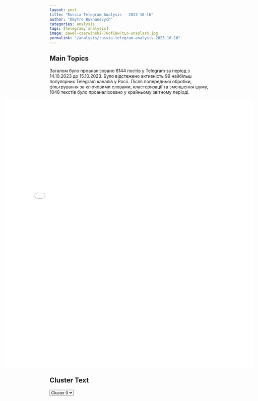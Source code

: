 ```yaml
---
layout: post
title: "Russia Telegram Analysis - 2023-10-16"
author: "Dmytro Bukhanevych"
categories: analysis
tags: [telegram, analysis]
image: pawel-czerwinski-76ofI8wFtLo-unsplash.jpg
permalink: "/analysis/russia-telegram-analysis-2023-10-16"
---
```

<style>
    /* Adjusting iframe-container styles */
    .wide-iframe-container {
        width: calc(100% + 30vw);  /* Extending the width */
        margin-left: -15vw;       /* Negative margin to push to the left */
        overflow: hidden;         /* In case the iframe content spills over */
    }
    .wide-iframe-container iframe {
        width: 100%;  /* Making the iframe take the full width of its container */
        border: none; /* Removing any borders from the iframe */
    }
    /* Toggle mechanism */
    .hidden {
        display: none;
    }
    .show-content-target:checked + .show-content {
        display: block;
    }
</style>
<h2>Main Topics</h2>
<p>Загалом було проаналізовано 6144 постів у Telegram за період з 14.10.2023 до 15.10.2023. Було відстежено активність 99 найбільш популярних Telegram каналів у Росії. Після попередньої обробки, фільтрування за ключовими словами, кластеризації та зменшення шуму, 1048 текстів було проаналізовано у крайньому звітному періоді.</p>
<!-- Embedding Main Plotly Visualization -->
<div class="wide-iframe-container">
    <iframe src="{{site.baseurl}}/visualizations/2023-10-16/fig_topics_time.html" height="850"></iframe>
</div>
<h2>Cluster Text</h2>
<!-- Dropdown to select a cluster -->
<select id="clusterSelector" onchange="displayClusterText()">
<option value="0">Cluster 0</option><option value="1">Cluster 1</option><option value="2">Cluster 2</option><option value="3">Cluster 3</option><option value="4">Cluster 4</option><option value="5">Cluster 5</option><option value="6">Cluster 6</option><option value="7">Cluster 7</option><option value="8">Cluster 8</option><option value="9">Cluster 9</option>
</select>
<!-- Display area for the selected cluster's text -->
<div id="clusterTextDisplay" class="hidden"></div>
<script type="text/javascript">
    var clusterDetails = {"0": "<b>Total Posts:</b> 435<br><b>Date:</b> 2023-10-15 11:45:01+03:00<br><b>Author:</b> bloknot_rossiya<br><b>Link:</b> https://t.me/s/bloknot_rossiya/46225<br><b>Subscribers:</b> 203000<br><b>Text:</b> \u0422\u0435\u043a\u0441\u0442: \u0420\u0430\u0437\u0433\u0440\u043e\u043c \u0412\u0421\u0423 \u0440\u043e\u0441\u0441\u0438\u0439\u0441\u043a\u043e\u0439 \u0430\u0440\u0442\u0438\u043b\u043b\u0435\u0440\u0438\u0435\u0439: \u0437\u043d\u0430\u043d\u0438\u0435 \u0432\u0440\u0430\u0436\u0435\u0441\u043a\u043e\u0439 \u0442\u0430\u043a\u0442\u0438\u043a\u0438 \u0438 \u0443\u043c\u0435\u043b\u043e\u0435 \u0432\u0435\u0434\u0435\u043d\u0438\u0435 \u0431\u043e\u044f \u043f\u043e\u0437\u0432\u043e\u043b\u044f\u0435\u0442 \u0432\u043e\u0435\u043d\u043d\u044b\u043c \u0412\u0421 \u0420\u0424 \u043e\u0434\u0435\u0440\u0436\u0438\u0432\u0430\u0442\u044c \u043f\u043e\u0431\u0435\u0434\u0443 \u043d\u0430 \u0444\u0440\u043e\u043d\u0442\u0435.\u041e\u0431 \u044d\u0442\u043e\u043c \u0440\u0430\u0441\u0441\u043a\u0430\u0437\u0430\u043b \u0441\u0435\u043d\u0430\u0442\u043e\u0440 \u043e\u0442 \u0417\u0430\u043f\u043e\u0440\u043e\u0436\u044c\u044f, \u0433\u043b\u0430\u0432\u0430 \u00ab\u0426\u0430\u0440\u0441\u043a\u0438\u0445 \u0412\u043e\u043b\u043a\u043e\u0432\u00bb \u0414\u043c\u0438\u0442\u0440\u0438\u0439 \u0420\u043e\u0433\u043e\u0437\u0438\u043d. \u041a\u0430\u043a \u043f\u043e\u044f\u0441\u043d\u0438\u043b \u0420\u043e\u0433\u043e\u0437\u0438\u043d, \u0441\u0430\u043c\u043e\u0435 \u0433\u043b\u0430\u0432\u043d\u043e\u0435 \u2014\u00a0\u043e\u0442\u0441\u043b\u0435\u0436\u0438\u0432\u0430\u0442\u044c \u043f\u0435\u0440\u0435\u0434\u0432\u0438\u0436\u0435\u043d\u0438\u0435 \u043f\u0438\u043a\u0430\u043f\u043e\u0432 \u0443\u043a\u0440\u0430\u0438\u043d\u0441\u043a\u043e\u0439 \u0430\u0440\u043c\u0438\u0438. \u0412\u0421\u0423\u0448\u043d\u0438\u043a\u0438 \u0438\u0441\u043f\u043e\u043b\u044c\u0437\u0443\u044e\u0442 \u043b\u0451\u0433\u043a\u0438\u0439 \u0442\u0440\u0430\u043d\u0441\u043f\u043e\u0440\u0442, \u043d\u0430 \u043a\u043e\u0442\u043e\u0440\u043e\u043c \u0434\u043e\u0431\u0438\u0440\u0430\u044e\u0442\u0441\u044f \u0434\u043e \u0437\u0430\u043c\u0430\u0441\u043a\u0438\u0440\u043e\u0432\u0430\u043d\u043d\u044b\u0445 \u043f\u043e\u0437\u0438\u0446\u0438\u0439. \u0411\u043b\u0430\u0433\u043e\u0434\u0430\u0440\u044f \u0441\u043b\u0435\u0436\u043a\u0435 \u0437\u0430 \u043f\u0438\u043a\u0430\u043f\u0430\u043c\u0438, \u0440\u043e\u0441\u0441\u0438\u0439\u0441\u043a\u0438\u043c \u0432\u043e\u0435\u043d\u043d\u044b\u043c \u0443\u0434\u0430\u0435\u0442\u0441\u044f \u0432\u044b\u0447\u0438\u0441\u043b\u0438\u0442\u044c \u0446\u0435\u043b\u044c.\u041d\u0430 \u0432\u0438\u0434\u0435\u043e \u2014 \u0442\u043e\u0447\u043d\u043e\u0435 \u043f\u043e\u043f\u0430\u0434\u0430\u043d\u0438\u0435 \u0434\u0432\u0443\u0445 \u0440\u043e\u0441\u0441\u0438\u0439\u0441\u043a\u0438\u0445 \u0441\u043d\u0430\u0440\u044f\u0434\u043e\u0432 \u043f\u043e \u043f\u043e\u0437\u0438\u0446\u0438\u044f\u043c \u0412\u0421\u0423. \u0412\u0440\u0430\u0433 \u0431\u044b\u043b \u0443\u043d\u0438\u0447\u0442\u043e\u0436\u0435\u043d \u0431\u043b\u0430\u0433\u043e\u0434\u0430\u0440\u044f \u0442\u0435\u0440\u043f\u0435\u043d\u0438\u044e \u0440\u043e\u0441\u0441\u0438\u0439\u0441\u043a\u0438\u0445 \u0432\u043e\u0435\u043d\u043d\u044b\u0445 \u0438 \u0437\u043d\u0430\u043d\u0438\u044e \u043f\u043e\u0432\u0430\u0434\u043e\u043a \u0443\u043a\u0440\u0430\u0438\u043d\u0441\u043a\u0438\u0445 \u043d\u0430\u0446\u0438\u043e\u043d\u0430\u043b\u0438\u0441\u0442\u043e\u0432. \ud83d\udcd3 \u0411\u043b\u043e\u043a\u043d\u043e\u0442 \u0420\u043e\u0441\u0441\u0438\u044f \ud83c\uddf7\ud83c\uddfa", "1": "<b>Total Posts:</b> 42<br><b>Date:</b> 2023-10-15 10:21:22+03:00<br><b>Author:</b> rt_russian<br><b>Link:</b> https://t.me/s/rt_russian/175933<br><b>Subscribers:</b> 793500<br><b>Text:</b> \u0422\u0435\u043a\u0441\u0442: \u0410\u0440\u043c\u0438\u044f \u0418\u0437\u0440\u0430\u0438\u043b\u044f \u043d\u0430\u043d\u043e\u0441\u0438\u0442 \u0443\u0434\u0430\u0440\u044b \u043f\u043e \u0442\u0435\u0440\u0440\u0438\u0442\u043e\u0440\u0438\u0438 \u041b\u0438\u0432\u0430\u043d\u0430, \u043e\u0442\u043a\u0443\u0434\u0430 \u0431\u044b\u043b \u043e\u0431\u0441\u0442\u0440\u0435\u043b\u044f\u043d \u0438\u0437\u0440\u0430\u0438\u043b\u044c\u0441\u043a\u0438\u0439 \u043d\u0430\u0441\u0435\u043b\u0451\u043d\u043d\u044b\u0439 \u043f\u0443\u043d\u043a\u0442 \u0428\u0442\u0443\u043b\u0430, \u0441\u043e\u043e\u0431\u0449\u0438\u043b\u0438 \u0432 \u0426\u0410\u0425\u0410\u041b.\ud83d\udfe9 RT \u043d\u0430 \u0440\u0443\u0441\u0441\u043a\u043e\u043c", "2": "<b>Total Posts:</b> 28<br><b>Date:</b> 2023-10-15 10:15:02+03:00<br><b>Author:</b> vkratse_live<br><b>Link:</b> https://t.me/s/vkratse_live/21312<br><b>Subscribers:</b> 196700<br><b>Text:</b> \u0422\u0435\u043a\u0441\u0442: \u0423\u043a\u0440\u0430\u0438\u043d\u0441\u043a\u043e\u0435 \u043a\u043e\u043d\u0442\u0440\u043d\u0430\u0441\u0442\u0443\u043f\u043b\u0435\u043d\u0438\u0435 \u043f\u043e\u043b\u043d\u043e\u0441\u0442\u044c\u044e \u043f\u0440\u043e\u0432\u0430\u043b\u0438\u043b\u043e\u0441\u044c \u2014 \u041f\u0443\u0442\u0438\u043d#\u0432\u043a\u0440\u0430\u0442\u0446\u0435 \u0441\u0435\u0433\u043e\u0434\u043d\u044f \u0440\u043e\u0441\u0441\u0438\u0439\u0441\u043a\u0438\u0435 \u0432\u043e\u0439\u0441\u043a\u0430 \u0443\u043b\u0443\u0447\u0448\u0430\u044e\u0442 \u0441\u0432\u043e\u0451 \u043f\u043e\u043b\u043e\u0436\u0435\u043d\u0438\u0435 \u043f\u0440\u0430\u043a\u0442\u0438\u0447\u0435\u0441\u043a\u0438 \u043d\u0430 \u0432\u0441\u0451\u043c \u043f\u0440\u043e\u0441\u0442\u0440\u0430\u043d\u0441\u0442\u0432\u0435 \u043b\u0438\u043d\u0438\u0438 \u0441\u043e\u043f\u0440\u0438\u043a\u043e\u0441\u043d\u043e\u0432\u0435\u043d\u0438\u044f.\u041d\u0430 \u043e\u0442\u0434\u0435\u043b\u044c\u043d\u044b\u0445 \u0443\u0447\u0430\u0441\u0442\u043a\u0430\u0445 \u0431\u043e\u0435\u0432\u044b\u0445 \u0434\u0435\u0439\u0441\u0442\u0432\u0438\u0439 \u0423\u043a\u0440\u0430\u0438\u043d\u0430 \u0433\u043e\u0442\u043e\u0432\u0438\u0442 \u043d\u043e\u0432\u044b\u0435 \u0430\u043a\u0442\u0438\u0432\u043d\u044b\u0435 \u043d\u0430\u0441\u0442\u0443\u043f\u0430\u0442\u0435\u043b\u044c\u043d\u044b\u0435 \u043e\u043f\u0435\u0440\u0430\u0446\u0438\u0438, \u0420\u043e\u0441\u0441\u0438\u044f \u0441\u043e\u043e\u0442\u0432\u0435\u0442\u0441\u0442\u0432\u0443\u044e\u0449\u0438\u043c \u043e\u0431\u0440\u0430\u0437\u043e\u043c \u043d\u0430 \u044d\u0442\u043e \u0440\u0435\u0430\u0433\u0438\u0440\u0443\u0435\u0442, \u0434\u043e\u0431\u0430\u0432\u0438\u043b \u043f\u0440\u0435\u0437\u0438\u0434\u0435\u043d\u0442 \u0420\u0424.\u041d\u043e\u0432\u043e\u0441\u0442\u0438 \u0412\u043a\u0440\u0430\u0442\u0446\u0435 | \u041f\u043e\u0434\u043f\u0438\u0441\u0430\u0442\u044c\u0441\u044f", "3": "<b>Total Posts:</b> 189<br><b>Date:</b> 2023-10-15 10:15:40+03:00<br><b>Author:</b> sheyhtamir1974<br><b>Link:</b> https://t.me/s/sheyhtamir1974/59672<br><b>Subscribers:</b> 407400<br><b>Text:</b> \u0422\u0435\u043a\u0441\u0442: \ud83c\uddf5\ud83c\uddf8\ud83c\uddee\ud83c\uddf1\u0427\u0442\u043e \u0438\u0437\u0432\u0435\u0441\u0442\u043d\u043e \u043a \u0443\u0442\u0440\u0443 \u043e \u043f\u0430\u043b\u0435\u0441\u0442\u0438\u043d\u043e-\u0438\u0437\u0440\u0430\u0438\u043b\u044c\u0441\u043a\u043e\u043c \u043a\u043e\u043d\u0444\u043b\u0438\u043a\u0442\u0435:\u2014 \u0426\u0410\u0425\u0410\u041b \u043f\u0435\u0440\u0435\u043d\u0451\u0441 \u0437\u0430\u043f\u043b\u0430\u043d\u0438\u0440\u043e\u0432\u0430\u043d\u043d\u0443\u044e \u043d\u0430 \u0432\u044b\u0445\u043e\u0434\u043d\u044b\u0435 \u043d\u0430\u0437\u0435\u043c\u043d\u0443\u044e \u043e\u043f\u0435\u0440\u0430\u0446\u0438\u044e \u0432 \u0441\u0435\u043a\u0442\u043e\u0440\u0435 \u0413\u0430\u0437\u0430 \u0438\u0437-\u0437\u0430 \u043e\u0431\u043b\u0430\u0447\u043d\u043e\u0439 \u043f\u043e\u0433\u043e\u0434\u044b, \u0443\u0442\u0432\u0435\u0440\u0436\u0434\u0430\u0435\u0442 NYT \u0441\u043e \u0441\u0441\u044b\u043b\u043a\u043e\u0439 \u043d\u0430 \u0438\u0437\u0440\u0430\u0438\u043b\u044c\u0441\u043a\u0438\u0445 \u043e\u0444\u0438\u0446\u0435\u0440\u043e\u0432;\u2014 \u0418\u0437\u0440\u0430\u0438\u043b\u044c \u043f\u043b\u0430\u043d\u0438\u0440\u0443\u0435\u0442 \u0430\u0442\u0430\u043a\u0443 \u043d\u0430 \u0441\u0435\u043a\u0442\u043e\u0440\u00a0\u0413\u0430\u0437\u0430\u00a0\u0430\u0432\u0438\u0430\u0446\u0438\u043e\u043d\u043d\u044b\u043c\u0438 \u0431\u043e\u043c\u0431\u0430\u043c\u0438 JDAM, \u0437\u0430\u044f\u0432\u0438\u043b \u0436\u0443\u0440\u043d\u0430\u043b\u0438\u0441\u0442\u00a0\u0421\u0435\u0439\u043c\u0443\u0440\u00a0\u0425\u0435\u0440\u0448, \u0441\u0441\u044b\u043b\u0430\u044f\u0441\u044c \u043d\u0430 \u0438\u0441\u0442\u043e\u0447\u043d\u0438\u043a\u0438. \u041f\u043e\u00a0\u0435\u0433\u043e\u00a0\u0441\u043b\u043e\u0432\u0430\u043c, \u044d\u0442\u043e \u043f\u0440\u0438\u0432\u0435\u0434\u0451\u0442 \u043a \u043f\u043e\u043b\u043d\u043e\u043c\u0443 \u0443\u043d\u0438\u0447\u0442\u043e\u0436\u0435\u043d\u0438\u044e \u0430\u043d\u043a\u043b\u0430\u0432\u0430;\u2014 \u0432\u043e \u0432\u0441\u0435\u0445 \u0431\u043e\u043b\u044c\u043d\u0438\u0446\u0430\u0445 \u0441\u0435\u043a\u0442\u043e\u0440\u0430 \u0413\u0430\u0437\u0430 \u043e\u0441\u0442\u0430\u043b\u043e\u0441\u044c \u0442\u043e\u043f\u043b\u0438\u0432\u0430 \u043d\u0430 48 \u0447\u0430\u0441\u043e\u0432 \u0440\u0430\u0431\u043e\u0442\u044b \u0440\u0435\u0437\u0435\u0440\u0432\u043d\u044b\u0445 \u0433\u0435\u043d\u0435\u0440\u0430\u0442\u043e\u0440\u043e\u0432, \u0441\u043e\u043e\u0431\u0449\u0438\u043b\u0438 \u0432 \u041e\u041e\u041d;\u2014 \u0441\u0438\u0440\u0438\u0439\u0441\u043a\u0438\u0439 \u0430\u044d\u0440\u043e\u043f\u043e\u0440\u0442 \u0410\u043b\u0435\u043f\u043f\u043e \u0432\u044b\u0432\u0435\u0434\u0435\u043d \u0438\u0437 \u0441\u0442\u0440\u043e\u044f \u043f\u043e\u0441\u043b\u0435 \u0443\u0434\u0430\u0440\u043e\u0432 \u0438\u0437\u0440\u0430\u0438\u043b\u044c\u0441\u043a\u0438\u0445 \u0432\u043e\u0435\u043d\u043d\u044b\u0445. \u041e\u0431\u0441\u0442\u0440\u0435\u043b \u043f\u043e\u0441\u043b\u0435\u0434\u043e\u0432\u0430\u043b \u0432\u0441\u043a\u043e\u0440\u0435 \u043f\u043e\u0441\u043b\u0435 \u043f\u0443\u0441\u043a\u043e\u0432 \u0440\u0430\u043a\u0435\u0442 \u043f\u043e \u0418\u0437\u0440\u0430\u0438\u043b\u044e \u0441 \u0442\u0435\u0440\u0440\u0438\u0442\u043e\u0440\u0438\u0438 \u0421\u0438\u0440\u0438\u0438, \u043e\u0442\u043c\u0435\u0447\u0430\u044e\u0442 \u0421\u041c\u0418;\u2014 \u0412\u0412\u0421 \u0418\u0437\u0440\u0430\u0438\u043b\u044f \u043d\u0430\u043d\u0435\u0441\u043b\u0438 \u043d\u043e\u0447\u044c\u044e \u0441\u0435\u0440\u0438\u044e \u0443\u0434\u0430\u0440\u043e\u0432: \u043e\u0434\u043d\u0430 \u0438\u0437 \u0430\u0442\u0430\u043a \u043f\u0440\u0438\u0448\u043b\u0430\u0441\u044c \u043f\u043e \u0434\u043e\u043c\u0443 \u0432 \u043b\u0430\u0433\u0435\u0440\u0435 \u0431\u0435\u0436\u0435\u043d\u0446\u0435\u0432 \u0425\u0430\u043d-\u042e\u043d\u0438\u0441, \u0441\u043e\u043e\u0431\u0449\u0430\u0435\u0442 \u0442\u0435\u043b\u0435\u043a\u0430\u043d\u0430\u043b Al Hadath. \u0412 \u0440\u0435\u0437\u0443\u043b\u044c\u0442\u0430\u0442\u0435 \u043f\u043e\u0433\u0438\u0431\u043b\u0438 15 \u0447\u0435\u043b\u043e\u0432\u0435\u043a, \u0432\u043a\u043b\u044e\u0447\u0430\u044f \u0434\u0435\u0442\u0435\u0439;\u2014 \u0432\u0442\u043e\u0440\u043e\u0439 \u0430\u043c\u0435\u0440\u0438\u043a\u0430\u043d\u0441\u043a\u0438\u0439 \u0430\u0432\u0438\u0430\u043d\u043e\u0441\u0435\u0446 Dwight D. Eisenhower \u043d\u0430\u043f\u0440\u0430\u0432\u0438\u043b\u0441\u044f \u0432 \u0432\u043e\u0441\u0442\u043e\u0447\u043d\u0443\u044e \u0447\u0430\u0441\u0442\u044c \u0421\u0440\u0435\u0434\u0438\u0437\u0435\u043c\u043d\u043e\u0433\u043e \u043c\u043e\u0440\u044f, \u043f\u0438\u0448\u0435\u0442 ABC \u0441\u043e \u0441\u0441\u044b\u043b\u043a\u043e\u0439 \u043d\u0430 \u0438\u0441\u0442\u043e\u0447\u043d\u0438\u043a\u0438. \u041a\u043e\u0440\u0430\u0431\u043b\u044c \u043f\u0440\u0438\u0441\u043e\u0435\u0434\u0438\u043d\u0438\u0442\u0441\u044f \u043a\u00a0\u0443\u0436\u0435 \u043f\u0440\u0438\u0431\u044b\u0432\u0448\u0435\u043c\u0443 \u0432\u00a0\u0440\u0435\u0433\u0438\u043e\u043d Gerald R. Ford;\u2014 \u0434\u0435\u0439\u0441\u0442\u0432\u0438\u044f \u0418\u0435\u0440\u0443\u0441\u0430\u043b\u0438\u043c\u0430 \u0432\u044b\u0448\u043b\u0438 \u0437\u0430 \u0440\u0430\u043c\u043a\u0438 \u0441\u0430\u043c\u043e\u043e\u0431\u043e\u0440\u043e\u043d\u044b, \u0441\u0447\u0438\u0442\u0430\u0435\u0442 \u0433\u043b\u0430\u0432\u0430 \u041c\u0418\u0414 \u041a\u041d\u0420\u00a0\u0412\u0430\u043d \u0418;\u2014 \u0426\u0410\u0425\u0410\u041b \u043f\u0440\u043e\u0448\u043b\u043e\u0439 \u043d\u043e\u0447\u044c\u044e \u043b\u0438\u043a\u0432\u0438\u0434\u0438\u0440\u043e\u0432\u0430\u043b \u043a\u043e\u043c\u0430\u043d\u0434\u0443\u044e\u0449\u0435\u0433\u043e \u0441\u0438\u043b\u0430\u043c\u0438 \u00ab\u041d\u0443\u0445\u0431\u044b\u00bb \u0432\u00a0\u0425\u0430\u043d-\u042e\u043d\u0438\u0441\u0435\u00a0\u0411\u0438\u043b\u043b\u0430\u043b\u0430\u00a0\u0410\u043b\u044c \u041a\u0435\u0434\u0440\u0443. \u041a\u0430\u043a \u0441\u043e\u043e\u0431\u0449\u0430\u0435\u0442 \u0430\u0440\u043c\u0438\u044f, \u043e\u043d \u043e\u0442\u0432\u0435\u0442\u0441\u0442\u0432\u0435\u043d\u0435\u043d \u00ab\u0437\u0430 \u0440\u0435\u0437\u043d\u044e\u00bb \u0432 \u043f\u043e\u0441\u0435\u043b\u0435\u043d\u0438\u0438\u00a0\u041d\u0438\u0440\u0438\u043c.\u041d\u0430 \u0432\u0438\u0434\u0435\u043e \u2014 \u0443\u0434\u0430\u0440,\u00a0\u0432 \u0445\u043e\u0434\u0435\u00a0\u043a\u043e\u0442\u043e\u0440\u043e\u0433\u043e, \u043f\u043e \u0434\u0430\u043d\u043d\u044b\u043c \u0438\u0437\u0440\u0430\u0438\u043b\u044c\u0441\u043a\u043e\u0439 \u0430\u0440\u043c\u0438\u0438, \u0431\u044b\u043b \u0443\u0431\u0438\u0442 \u0410\u043b\u044c \u041a\u0435\u0434\u0440\u0430.\u2705\u041f\u043e\u0434\u043f\u0438\u0441\u0430\u0442\u044c\u0441\u044f \u27a1\ufe0f PoliTube_news", "4": "<b>Total Posts:</b> 50<br><b>Date:</b> 2023-10-15 04:01:51+03:00<br><b>Author:</b> readovkanews<br><b>Link:</b> https://t.me/s/readovkanews/67798<br><b>Subscribers:</b> 2350000<br><b>Text:</b> \u0422\u0435\u043a\u0441\u0442: \u2757\ufe0f\u0420\u0443\u0441\u0441\u043a\u0430\u044f \u041f\u0412\u041e \u0437\u0430 \u043d\u043e\u0447\u044c \u0443\u043d\u0438\u0447\u0442\u043e\u0436\u0438\u043b\u0430 27 \u0443\u043a\u0440\u0430\u0438\u043d\u0441\u043a\u0438\u0445 \u0431\u0435\u0441\u043f\u0438\u043b\u043e\u0442\u043d\u0438\u043a\u043e\u0432 \u2014 \u041c\u0438\u043d\u043e\u0431\u043e\u0440\u043e\u043d\u044b \u0420\u0424\u0412\u043e\u0441\u0435\u043c\u043d\u0430\u0434\u0446\u0430\u0442\u044c \u0438\u0437 \u043d\u0438\u0445 \u0441\u0440\u0435\u0434\u0441\u0442\u0432\u0430 \u041f\u0412\u041e \u043b\u0438\u043a\u0432\u0438\u0434\u0438\u0440\u043e\u0432\u0430\u043b\u0438 \u0432 \u043d\u0435\u0431\u0435 \u043d\u0430\u0434 \u041a\u0443\u0440\u0441\u043a\u043e\u0439 \u043e\u0431\u043b\u0430\u0441\u0442\u044c\u044e. \u0415\u0449\u0435 \u0434\u0432\u0430 \u2013 \u043d\u0430\u0434 \u0411\u0435\u043b\u0433\u043e\u0440\u043e\u0434\u0441\u043a\u043e\u0439, \u0441\u043e\u043e\u0431\u0449\u0438\u043b\u0438 \u0432 \u043e\u0431\u043e\u0440\u043e\u043d\u043d\u043e\u043c \u0432\u0435\u0434\u043e\u043c\u0441\u0442\u0432\u0435.", "5": "<b>Total Posts:</b> 79<br><b>Date:</b> 2023-10-15 11:50:51+03:00<br><b>Author:</b> tass_agency<br><b>Link:</b> https://t.me/s/tass_agency/214413<br><b>Subscribers:</b> 365600<br><b>Text:</b> \u0422\u0435\u043a\u0441\u0442: \u0421\u043e\u0431\u0440\u0430\u043b\u0438 \u0437\u0430\u044f\u0432\u043b\u0435\u043d\u0438\u044f \u0412\u043b\u0430\u0434\u0438\u043c\u0438\u0440\u0430 \u041f\u0443\u0442\u0438\u043d\u0430 \u0432 \u0438\u043d\u0442\u0435\u0440\u0432\u044c\u044e \u043f\u0440\u043e\u0433\u0440\u0430\u043c\u043c\u0435 \"\u041c\u043e\u0441\u043a\u0432\u0430. \u041a\u0440\u0435\u043c\u043b\u044c. \u041f\u0443\u0442\u0438\u043d\" \u043d\u0430 \u0442\u0435\u043b\u0435\u043a\u0430\u043d\u0430\u043b\u0435 \"\u0420\u043e\u0441\u0441\u0438\u044f-1\":\u25fe\ufe0f\u0420\u043e\u0441\u0441\u0438\u044f \u043f\u043e \u0438\u0437\u0432\u0435\u0441\u0442\u043d\u043e\u043c\u0443 \u0434\u0440\u0435\u0432\u043d\u0435\u043c\u0443 \u043f\u0440\u0438\u043d\u0446\u0438\u043f\u0443 \"\u0433\u043e\u0442\u043e\u0432\u0438\u0442\u0441\u044f \u043a \u0432\u043e\u0439\u043d\u0435\", \u043d\u043e \u0445\u043e\u0447\u0435\u0442 \u043c\u0438\u0440\u0430;\u25fe\ufe0f\u0420\u043e\u0441\u0441\u0438\u044f \u0438 \u041a\u0438\u0442\u0430\u0439 \u043d\u0435 \u043e\u0431\u044a\u0435\u0434\u0438\u043d\u044f\u044e\u0442\u0441\u044f \u0432 \u043a\u0430\u043a\u043e\u0439-\u0442\u043e \u0432\u043e\u0435\u043d\u043d\u043e-\u043f\u043e\u043b\u0438\u0442\u0438\u0447\u0435\u0441\u043a\u0438\u0439 \u0441\u043e\u044e\u0437 \u0432 \u043e\u0442\u043b\u0438\u0447\u0438\u0435 \u043e\u0442 \u0441\u0442\u0440\u0430\u043d \u0417\u0430\u043f\u0430\u0434\u0430;\u25fe\ufe0f\u041a\u043e\u043d\u0444\u043b\u0438\u043a\u0442 \u043d\u0430 \u0411\u043b\u0438\u0436\u043d\u0435\u043c \u0412\u043e\u0441\u0442\u043e\u043a\u0435 \u043d\u0430\u0441\u0442\u043e\u043b\u044c\u043a\u043e \u043c\u0430\u0441\u0448\u0442\u0430\u0431\u0435\u043d, \u0447\u0442\u043e \u0435\u0433\u043e \u043d\u0435\u043b\u044c\u0437\u044f \u0434\u0430\u0436\u0435 \u0441\u0440\u0430\u0432\u043d\u0438\u0432\u0430\u0442\u044c \u0441\u043e \u0441\u043f\u0435\u0446\u043e\u043f\u0435\u0440\u0430\u0446\u0438\u0435\u0439 \u043d\u0430 \u0423\u043a\u0440\u0430\u0438\u043d\u0435;\u25fe\ufe0f\u0421\u0428\u0410 \u0437\u0430\u0441\u0442\u0430\u0432\u043b\u044f\u044e\u0442 \u0441\u0432\u043e\u0438\u0445 \u0441\u043e\u044e\u0437\u043d\u0438\u043a\u043e\u0432 \u0443\u0445\u0443\u0434\u0448\u0430\u0442\u044c \u043e\u0442\u043d\u043e\u0448\u0435\u043d\u0438\u044f \u0441 \u0420\u043e\u0441\u0441\u0438\u0435\u0439 \u0438 \u041a\u0438\u0442\u0430\u0435\u043c;\u25fe\ufe0f\u0412 \u0441\u043b\u0443\u0447\u0430\u0435 \u043f\u043e\u043b\u043d\u043e\u0446\u0435\u043d\u043d\u043e\u0433\u043e \u043f\u0440\u043e\u0442\u0438\u0432\u043e\u0431\u043e\u0440\u0441\u0442\u0432\u0430 \u0417\u0430\u043f\u0430\u0434\u0430 \u0441 \u0420\u043e\u0441\u0441\u0438\u0435\u0439 \u0431\u0443\u0434\u0435\u0442 \"\u0441\u043e\u0432\u0441\u0435\u043c \u0434\u0440\u0443\u0433\u0430\u044f \u0432\u043e\u0439\u043d\u0430, \u043d\u0435 \u043f\u0440\u043e\u0432\u0435\u0434\u0435\u043d\u0438\u0435 \u0441\u043f\u0435\u0446\u0438\u0430\u043b\u044c\u043d\u043e\u0439 \u0432\u043e\u0435\u043d\u043d\u043e\u0439 \u043e\u043f\u0435\u0440\u0430\u0446\u0438\u0438\";\u25fe\ufe0f\u041d\u0438\u043a\u0442\u043e \u0432 \u0437\u0434\u0440\u0430\u0432\u043e\u043c \u0443\u043c\u0435 \u043d\u0435 \u0434\u043e\u043b\u0436\u0435\u043d \u0434\u043e\u043f\u0443\u0441\u043a\u0430\u0442\u044c \u0432\u043e\u0437\u043c\u043e\u0436\u043d\u043e\u0441\u0442\u044c \u0432\u043e\u0439\u043d\u044b \u043c\u0435\u0436\u0434\u0443 \u044f\u0434\u0435\u0440\u043d\u044b\u043c\u0438 \u0434\u0435\u0440\u0436\u0430\u0432\u0430\u043c\u0438.", "6": "<b>Total Posts:</b> 21<br><b>Date:</b> 2023-10-15 16:33:58+03:00<br><b>Author:</b> rvvoenkor<br><b>Link:</b> https://t.me/s/RVvoenkor/54972<br><b>Subscribers:</b> 1360000<br><b>Text:</b> \u0422\u0435\u043a\u0441\u0442: \ud83c\uddee\ud83c\uddf7\u2694\ufe0f\ud83c\uddee\ud83c\uddf1\u0418\u0440\u0430\u043d \u0433\u0440\u043e\u0437\u0438\u0442 \u0418\u0437\u0440\u0430\u0438\u043b\u044e; \u0421\u0428\u0410 \u0434\u043e\u043f\u0443\u0441\u043a\u0430\u044e\u0442 \u0432\u043e\u0437\u043c\u043e\u0436\u043d\u043e\u0441\u0442\u044c \u0432\u043c\u0435\u0448\u0430\u0442\u0435\u043b\u044c\u0441\u0442\u0432\u0430 \u0422\u0435\u0433\u0435\u0440\u0430\u043d\u0430 \u0432 \u043a\u043e\u043d\u0444\u043b\u0438\u043a\u0442 \u0432 \u041f\u0430\u043b\u0435\u0441\u0442\u0438\u043d\u0435, \u2014 \u0411\u0435\u043b\u044b\u0439 \u0434\u043e\u043c.\u25aa\ufe0f\u0418\u0440\u0430\u043d \u043f\u0440\u0438\u0433\u0440\u043e\u0437\u0438\u043b \u0418\u0437\u0440\u0430\u0438\u043b\u044e \u0432\u043c\u0435\u0448\u0430\u0442\u0435\u043b\u044c\u0441\u0442\u0432\u043e\u043c \u0432 \u0441\u043b\u0443\u0447\u0430\u0435 \u043d\u0430\u0437\u0435\u043c\u043d\u043e\u0439 \u043e\u043f\u0435\u0440\u0430\u0446\u0438\u0438, \u0441\u043e\u043e\u0431\u0449\u0430\u0435\u0442 Axios. \u041f\u043e\u0441\u043b\u0430\u043d\u0438\u0435, \u043f\u043e \u0434\u0430\u043d\u043d\u044b\u043c \u0438\u0437\u0434\u0430\u043d\u0438\u044f, \u043f\u0435\u0440\u0435\u0434\u0430\u043b \u0433\u043b\u0430\u0432\u0430 \u041c\u0418\u0414 \u0418\u0440\u0430\u043d\u0430 \u0425\u043e\u0441\u0435\u0439\u043d \u0410\u043c\u0438\u0440-\u0410\u0431\u0434\u043e\u043b\u043b\u0430\u0445\u0438\u044f\u043d \u0441\u043f\u0435\u0446\u0438\u0430\u043b\u044c\u043d\u043e\u043c\u0443 \u043a\u043e\u043e\u0440\u0434\u0438\u043d\u0430\u0442\u043e\u0440\u0443 \u041e\u041e\u041d \u043f\u043e \u0431\u043b\u0438\u0436\u043d\u0435\u0432\u043e\u0441\u0442\u043e\u0447\u043d\u043e\u043c\u0443 \u043c\u0438\u0440\u043d\u043e\u043c\u0443 \u043f\u0440\u043e\u0446\u0435\u0441\u0441\u0443 \u0422\u043e\u0440\u0443 \u0412\u0435\u043d\u043d\u0435\u0441\u043b\u0430\u043d\u0434\u0443 \u0432\u043e \u0432\u0440\u0435\u043c\u044f \u0432\u0441\u0442\u0440\u0435\u0447\u0438 \u0432 \u0411\u0435\u0439\u0440\u0443\u0442\u0435.\u25aa\ufe0f\u041f\u0440\u0435\u0434\u0441\u0442\u0430\u0432\u0438\u0442\u0435\u043b\u044c \u041e\u041e\u041d \u043f\u0440\u043e\u0441\u0438\u043b \u0438\u0440\u0430\u043d\u0441\u043a\u043e\u0433\u043e \u043c\u0438\u043d\u0438\u0441\u0442\u0440\u0430 \u043f\u043e\u043c\u043e\u0447\u044c \u0432 \u043f\u0440\u0435\u0434\u043e\u0442\u0432\u0440\u0430\u0449\u0435\u043d\u0438\u0438 \u0440\u0430\u0441\u0448\u0438\u0440\u0435\u043d\u0438\u044f \u043a\u043e\u043d\u0444\u043b\u0438\u043a\u0442\u0430 \u043d\u0430 \u0411\u043b\u0438\u0436\u043d\u0435\u043c \u0412\u043e\u0441\u0442\u043e\u043a\u0435. \u041d\u0430 \u044d\u0442\u043e \u0410\u0431\u0434\u043e\u043b\u043b\u0430\u0445\u0438\u0430\u043d \u043e\u0442\u0432\u0435\u0442\u0438\u043b, \u0447\u0442\u043e \u0422\u0435\u0433\u0435\u0440\u0430\u043d \u043d\u0435 \u0445\u043e\u0442\u0435\u043b \u0431\u044b, \u0447\u0442\u043e\u0431\u044b \u043a\u043e\u043d\u0444\u043b\u0438\u043a\u0442 \u043f\u0435\u0440\u0435\u0440\u043e\u0441\u00a0\u0432 \u0440\u0435\u0433\u0438\u043e\u043d\u0430\u043b\u044c\u043d\u0443\u044e \u0432\u043e\u0439\u043d\u0443.\u00a0\u041d\u043e \u043f\u0440\u0435\u0434\u0443\u043f\u0440\u0435\u0434\u0438\u043b, \u0447\u0442\u043e \u0435\u0441\u043b\u0438 \u0418\u0437\u0440\u0430\u0438\u043b\u044c \u0432\u044b\u043f\u043e\u043b\u043d\u0438\u0442 \u0441\u0432\u043e\u0435 \u043e\u0431\u0435\u0449\u0430\u043d\u0438\u0435 \u043e \u043d\u0430\u0437\u0435\u043c\u043d\u043e\u043c \u043d\u0430\u0441\u0442\u0443\u043f\u043b\u0435\u043d\u0438\u0438 \u0432 \u0413\u0430\u0437\u0435, \u0442\u043e \"\u0418\u0440\u0430\u043d\u0443 \u043f\u0440\u0438\u0434\u0435\u0442\u0441\u044f \u043e\u0442\u0432\u0435\u0442\u0438\u0442\u044c\".\u0420\u0430\u043d\u0435\u0435 \u0421\u041c\u0418 \u0441\u043e\u043e\u0431\u0449\u0438\u043b\u0438, \u0447\u0442\u043e \u0418\u0440\u0430\u043d \u043f\u0440\u0438\u0433\u0440\u043e\u0437\u0438\u043b \u0442\u0435\u043c, \u0447\u0442\u043e \u0432\u043c\u0435\u0448\u0430\u0435\u0442\u0441\u044f \u0432 \u043a\u043e\u043d\u0444\u043b\u0438\u043a\u0442 \u0432 \u0441\u043b\u0443\u0447\u0430\u0435 \u043d\u0430\u0447\u0430\u043b\u0430 \u043d\u0430\u0437\u0435\u043c\u043d\u043e\u0439 \u043e\u043f\u0435\u0440\u0430\u0446\u0438\u0438 \u0432 \u0441\u0435\u043a\u0442\u043e\u0440\u0435 \u0413\u0430\u0437\u0430.\u25aa\ufe0f\u0418\u0437\u0440\u0430\u0438\u043b\u044c \u0431\u0443\u0434\u0435\u0442 \u0432\u0435\u0441\u0442\u0438 \u0432 \u0441\u0435\u043a\u0442\u043e\u0440\u0435 \u0413\u0430\u0437\u0430 \u043c\u043e\u0449\u043d\u0443\u044e \u0438 \u0441\u043c\u0435\u0440\u0442\u043e\u043d\u043e\u0441\u043d\u0443\u044e \u0432\u043e\u0439\u043d\u0443, \u043a\u043e\u0442\u043e\u0440\u0430\u044f \u043d\u0430\u0432\u0441\u0435\u0433\u0434\u0430 \u0438\u0437\u043c\u0435\u043d\u0438\u0442 \u0441\u0438\u0442\u0443\u0430\u0446\u0438\u044e \u2014 \u041c\u0438\u043d\u0438\u0441\u0442\u0440 \u043e\u0431\u043e\u0440\u043e\u043d\u044b.\u25aa\ufe0f\u0418\u0437\u0440\u0430\u0438\u043b\u044c \u0443\u043d\u0438\u0447\u0442\u043e\u0436\u0438\u0442 \u0425\u0410\u041c\u0410\u0421 \u2014 \u041d\u0435\u0442\u0430\u043d\u044c\u044f\u0445\u0443 \u043d\u0430 \u043f\u0435\u0440\u0432\u043e\u043c \u0437\u0430\u0441\u0435\u0434\u0430\u043d\u0438\u0438 \u043d\u043e\u0432\u043e\u0433\u043e \u041a\u0430\u0431\u043c\u0438\u043d\u0430.\u25aa\ufe0f\u0418\u0437\u0440\u0430\u0438\u043b\u044c \u0438\u0441\u043f\u043e\u043b\u044c\u0437\u043e\u0432\u0430\u043b \u0431\u0435\u043b\u044b\u0439 \u0444\u043e\u0441\u0444\u043e\u0440 \u043f\u0440\u0438 \u043d\u0430\u043d\u0435\u0441\u0435\u043d\u0438\u0438 \u0443\u0434\u0430\u0440\u043e\u0432 \u043f\u043e \u0433\u0443\u0441\u0442\u043e\u043d\u0430\u0441\u0435\u043b\u0435\u043d\u043d\u044b\u043c \u0440\u0430\u0439\u043e\u043d\u0430\u043c \u0432 \u0441\u0435\u043a\u0442\u043e\u0440\u0435 \u0413\u0430\u0437\u0430, \u2014 \u041c\u0435\u0436\u0434\u0443\u043d\u0430\u0440\u043e\u0434\u043d\u0430\u044f \u043f\u0440\u0430\u0432\u043e\u0437\u0430\u0449\u0438\u0442\u043d\u0430\u044f \u043e\u0440\u0433\u0430\u043d\u0438\u0437\u0430\u0446\u0438\u044f Amnesty International. \u041e\u0431 \u044d\u0442\u043e\u043c \u0441\u0432\u0438\u0434\u0435\u0442\u0435\u043b\u044c\u0441\u0442\u0432\u0443\u044e\u0442 \u0432\u0438\u0434\u0435\u043e \u0438 \u0444\u043e\u0442\u043e, \u043f\u0440\u043e\u0432\u0435\u0440\u0435\u043d\u043d\u044b\u0435 \u0432 \u00ab\u041b\u0430\u0431\u043e\u0440\u0430\u0442\u043e\u0440\u0438\u0438 \u0434\u043e\u043a\u0430\u0437\u0430\u0442\u0435\u043b\u044c\u0441\u0442\u0432\u00bb AI.t.me/RVvoenkor", "7": "<b>Total Posts:</b> 30<br><b>Date:</b> 2023-10-15 22:07:54+03:00<br><b>Author:</b> anna_news<br><b>Link:</b> https://t.me/s/anna_news/57862<br><b>Subscribers:</b> 305700<br><b>Text:</b> \u0422\u0435\u043a\u0441\u0442: \u0421\u0428\u0410 \u043e\u0431\u044a\u044f\u0432\u0438\u043b\u0438 \u043e\u0431 \u043e\u0431\u044a\u0435\u0434\u0438\u043d\u0435\u043d\u0438\u0435 \u043f\u0430\u043a\u0435\u0442\u043e\u0432 \u043f\u043e\u043c\u043e\u0449\u0438 \u0423\u043a\u0440\u0430\u0438\u043d\u0435 \u0438 \u0418\u0437\u0440\u0430\u0438\u043b\u044e\u0421\u043a\u043e\u0440\u0435\u0435 \u0432\u0441\u0435\u0433\u043e \u044d\u0442\u043e \u043e\u0437\u043d\u0430\u0447\u0430\u0435\u0442, \u0447\u0442\u043e \u0423\u043a\u0440\u0430\u0438\u043d\u0430 \u043d\u0435 \u043f\u043e\u043b\u0443\u0447\u0438\u0442 \u0441\u0440\u0435\u0434\u0441\u0442\u0432\u0430 \u041f\u0412\u041e \u0438 \u043d\u0430\u0441\u0442\u0443\u043f\u0430\u0442\u0435\u043b\u044c\u043d\u044b\u0435 \u0432\u0438\u0434\u044b \u043e\u0440\u0443\u0436\u0438\u044f \u0432 \u0442\u043e\u043c \u043e\u0431\u044a\u0435\u043c\u0435, \u043a\u043e\u0442\u043e\u0440\u044b\u0439 \u043e\u0431\u0435\u0449\u0430\u043b \u0412\u0430\u0448\u0438\u043d\u0433\u0442\u043e\u043d. \u0412\u043e\u043e\u0440\u0443\u0436\u0435\u043d\u0438\u044f \u043f\u0435\u0440\u0435\u043d\u0430\u043f\u0440\u0430\u0432\u044f\u0442 \u0431\u043e\u043b\u0435\u0435 \u0446\u0435\u043d\u043d\u043e\u043c\u0443 \u043f\u0430\u0440\u0442\u043d\u0435\u0440\u0443 \u2013 \u0418\u0437\u0440\u0430\u0438\u043b\u044e. \u0417\u0435\u043b\u0435\u043d\u0441\u043a\u0438\u0439 \u043d\u0435 \u0437\u0440\u044f \u043f\u043e\u0441\u043b\u0435\u0434\u043d\u0438\u0435 \u0434\u043d\u0438 \u043f\u0435\u0440\u0435\u0436\u0438\u0432\u0430\u043b, \u0447\u0442\u043e \u0418\u0437\u0440\u0430\u0438\u043b\u044c \u043f\u043e\u043b\u0443\u0447\u0430\u0435\u0442 \u0441\u043b\u0438\u0448\u043a\u043e\u043c \u043c\u043d\u043e\u0433\u043e \u0445\u043e\u0437\u044f\u0439\u0441\u043a\u043e\u0433\u043e \u0432\u043d\u0438\u043c\u0430\u043d\u0438\u044f. \u041a\u0430\u043a \u0441\u043e\u043e\u0431\u0449\u0430\u044e\u0442 \u0437\u0430\u043f\u0430\u0434\u043d\u044b\u0435 \u0438\u0437\u0434\u0430\u043d\u0438\u044f, \u0423\u043a\u0440\u0430\u0438\u043d\u0430 \u0434\u0430\u0436\u0435 \u0437\u0430\u043a\u043b\u044e\u0447\u0438\u043b\u0430 \u043d\u0435\u0441\u043a\u043e\u043b\u044c\u043a\u043e \u043a\u043e\u043d\u0442\u0440\u0430\u043a\u0442\u043e\u0432 \u0441 \u0438\u043d\u043e\u0441\u0442\u0440\u0430\u043d\u043d\u044b\u043c\u0438 PR-\u043a\u043e\u043c\u043f\u0430\u043d\u0438\u044f\u043c\u0438 \u0438 \u043b\u043e\u0431\u0431\u0438\u0441\u0442\u0430\u043c\u0438 \u0434\u043b\u044f \u0441\u043e\u0445\u0440\u0430\u043d\u0435\u043d\u0438\u044f \u043f\u043e\u0441\u0442\u0430\u0432\u043e\u043a \u043e\u0440\u0443\u0436\u0438\u044f. \u041e\u0447\u0435\u0432\u0438\u0434\u043d\u043e, \u043d\u0430\u043c \u0441\u043d\u043e\u0432\u0430 \u043f\u0440\u0435\u0434\u0441\u0442\u043e\u0438\u0442 \u0443\u0432\u0438\u0434\u0435\u0442\u044c \u043e\u0431\u0441\u0442\u0440\u0435\u043b\u044b \u043a\u0438\u0435\u0432\u0441\u043a\u043e\u0439 \u0432\u043b\u0430\u0441\u0442\u044c\u044e \u0441\u043e\u0431\u0441\u0442\u0432\u0435\u043d\u043d\u044b\u0445 \u0433\u0440\u0430\u0436\u0434\u0430\u043d. \u0412\u0435\u0434\u044c \u0431\u043e\u043b\u044c\u0448\u0435 \u0432\u0441\u0435\u0433\u043e \u043a\u0440\u043e\u0432\u0430\u0432\u044b\u0439 \u043a\u043b\u043e\u0443\u043d \u0431\u043e\u0438\u0442\u0441\u044f, \u0447\u0442\u043e \u043f\u0440\u043e \u043d\u0435\u0433\u043e \u0437\u0430\u0431\u0443\u0434\u0443\u0442.@anna_news", "8": "<b>Total Posts:</b> 20<br><b>Date:</b> 2023-10-15 16:22:01+03:00<br><b>Author:</b> rlz_the_kraken<br><b>Link:</b> https://t.me/s/rlz_the_kraken/61347<br><b>Subscribers:</b> 254300<br><b>Text:</b> \u0422\u0435\u043a\u0441\u0442: \u0427\u0442\u043e \u0442\u0430\u043c \u0443 \u0435\u0432\u0440\u0435\u0435\u0432?\ud83d\udd3a \u0418\u0437\u0440\u0430\u0438\u043b\u044c\u0441\u043a\u0430\u044f \u0430\u0440\u043c\u0438\u044f \u0437\u0430\u0432\u0435\u0440\u0448\u0430\u0435\u0442 \u043f\u043e\u0434\u0433\u043e\u0442\u043e\u0432\u043a\u0443 \u043a \u043d\u0430\u0437\u0435\u043c\u043d\u043e\u0439 \u043e\u043f\u0435\u0440\u0430\u0446\u0438\u0438 \u0432 \u0441\u0435\u043a\u0442\u043e\u0440\u0435 \u0413\u0430\u0437\u0430\ud83d\udd3a \"\u0413\u043e\u0441\u0443\u0434\u0430\u0440\u0441\u0442\u0432\u043e \u0418\u0437\u0440\u0430\u0438\u043b\u044c \u043d\u0435 \u0438\u043c\u0435\u0435\u0442 \u043f\u0440\u0430\u0432\u0430 \u043d\u0430 \u0441\u0443\u0449\u0435\u0441\u0442\u0432\u043e\u0432\u0430\u043d\u0438\u0435, \u0435\u0441\u043b\u0438 \u0432 \u0445\u043e\u0434\u0435 \u043e\u043f\u0435\u0440\u0430\u0446\u0438\u0438 \u043d\u0435 \u0443\u043d\u0438\u0447\u0442\u043e\u0436\u0438\u0442 \u0425\u0410\u041c\u0410\u0421 \u043f\u043e\u043b\u043d\u043e\u0441\u0442\u044c\u044e\" - \u0431\u0440\u0430\u0432\u0438\u0440\u0443\u044e\u0442 \u0438\u0437\u0440\u0430\u0438\u043b\u044c\u0441\u043a\u0438\u0435 \u043a\u043e\u043c\u0430\u043d\u0434\u0443\u044e\u0449\u0438\u0435\ud83d\udd3a \u041e\u043f\u0435\u0440\u0430\u0446\u0438\u044e \u043f\u043b\u0430\u043d\u0438\u0440\u043e\u0432\u0430\u043b\u0438 \u0435\u0449\u0451 \u043d\u0430 \u043f\u0440\u043e\u0448\u043b\u0443\u044e \u043d\u043e\u0447\u044c, \u043d\u043e \u043f\u0435\u0440\u0435\u043d\u0435\u0441\u043b\u0438. \u041f\u043e \u043e\u0434\u043d\u043e\u0439 \u0432\u0435\u0440\u0441\u0438\u0438 - \u0438\u0437-\u0437\u0430 \u0434\u043e\u0436\u0434\u0435\u0439 \u043e\u0431\u043b\u0430\u0447\u043d\u043e\u0439 \u043f\u043e\u0433\u043e\u0434\u044b, \u043f\u043e \u0434\u0440\u0443\u0433\u043e\u0439 - \u0438\u0437-\u0437\u0430 \u0441\u043f\u043e\u0440\u043e\u0432 \u0432 \u0448\u0442\u0430\u0431\u0435 \u0422\u0435\u043b\u044c-\u0410\u0432\u0438\u0432\u0430\ud83d\udd3a \u0418\u0437\u0440\u0430\u0438\u043b\u044c \u043e\u0431\u044a\u044f\u0432\u0438\u043b \u0441\u0432\u043e\u044e \u0441\u0435\u0432\u0435\u0440\u043d\u0443\u044e \u0433\u0440\u0430\u043d\u0438\u0446\u0443 \u0437\u0430\u043a\u0440\u044b\u0442\u043e\u0439 \u0437\u043e\u043d\u043e\u0439 \u0438 \u0432\u043d\u043e\u0432\u044c \u043e\u0431\u0441\u0442\u0440\u0435\u043b\u044f\u043b \u0442\u0435\u0440\u0440\u0438\u0442\u043e\u0440\u0438\u0438 \u0421\u0438\u0440\u0438\u0438 \u0438 \u041b\u0438\u0432\u0430\u043d\u0430. \u0425\u0435\u0437\u0431\u043e\u043b\u043b\u0430 \u0433\u043e\u0442\u043e\u0432\u0438\u0442\u0441\u044f \u043d\u0430\u043f\u0430\u0441\u0442\u044c \u043d\u0430 \u0418\u0437\u0440\u0430\u0438\u043b\u044c, \u043a\u0430\u043a \u0442\u043e\u043b\u044c\u043a\u043e \u043e\u043d \u043d\u0430\u043f\u0430\u0434\u0451\u0442 \u043d\u0430 \u0441\u0435\u043a\u0442\u043e\u0440 \u0413\u0430\u0437\u0430\ud83d\udd3a \u0412 \u0446\u0438\u0432\u0438\u043b\u0438\u0437\u043e\u0432\u0430\u043d\u043d\u043e\u0439 \u0415\u0432\u0440\u043e\u043f\u0435 \u043d\u0430\u0447\u0430\u043b\u0438\u0441\u044c \u0441\u0442\u043e\u043b\u043a\u043d\u043e\u0432\u0435\u043d\u0438\u044f \u0437\u0430\u0438\u0437\u0440\u0430\u0438\u043b\u044c\u0442\u044f\u043d \u0438 \u0437\u0430\u043f\u0430\u043b\u0435\u0441\u0442\u0438\u043d\u0446\u0435\u0432 \u043c\u0435\u0436\u0434\u0443 \u0441\u043e\u0431\u043e\u0439", "9": "<b>Total Posts:</b> 22<br><b>Date:</b> 2023-10-15 06:35:00+03:00<br><b>Author:</b> swodki<br><b>Link:</b> https://t.me/s/swodki/311947<br><b>Subscribers:</b> 262000<br><b>Text:</b> \u0422\u0435\u043a\u0441\u0442: \u203c\ufe0f\ud83c\uddf7\ud83c\uddfa\u041a\u0430\u0434\u0440\u044b \u0431\u043e\u044f: \u0410\u0440\u043c\u0438\u044f \u0420\u043e\u0441\u0441\u0438\u0438 \u043f\u0440\u043e\u0434\u043e\u043b\u0436\u0430\u044e\u0442 \u043f\u0440\u043e\u0434\u0432\u0438\u0433\u0430\u0442\u044c\u0441\u044f \u0432\u043f\u0435\u0440\u0451\u0434 \u043d\u0430 \u0444\u0440\u043e\u043d\u0442\u0435 \u0443 \u041a\u0443\u043f\u044f\u043d\u0441\u043a\u0430\u25aa\ufe0f\u041d\u0430 \u0432\u0438\u0434\u0435\u043e \u0441\u0442\u0440\u0435\u043b\u043a\u043e\u0432\u044b\u0439 \u0431\u043e\u0439 \u0441 \u0443\u043a\u0440\u0430\u0438\u043d\u0441\u043a\u043e\u0439 \u043f\u0435\u0445\u043e\u0442\u043e\u0439: \u0412\u0421\u0423\u0448\u043d\u0438\u043a\u043e\u0432 \u0431\u0440\u043e\u0441\u0438\u043b\u0438 \u043f\u0440\u0438 \u043e\u0442\u0441\u0442\u0443\u043f\u043b\u0435\u043d\u0438\u0438 \u043e\u0441\u043d\u043e\u0432\u043d\u044b\u0445 \u0441\u0438\u043b, \u043e\u043d\u0438 \u043e\u043a\u0430\u0437\u0430\u043b\u0438\u0441\u044c \u0437\u0430\u0431\u043b\u043e\u043a\u0438\u0440\u043e\u0432\u0430\u043d\u044b \u0432 \u043b\u0435\u0441\u043e\u043f\u043e\u0441\u0430\u0434\u043a\u0435 \u043f\u043e\u0434 \u043e\u0433\u043d\u0451\u043c \u0440\u043e\u0441\u0441\u0438\u0439\u0441\u043a\u0438\u0445 \u0432\u043e\u0439\u0441\u043a. \u041d\u0430\u0448\u0438 \u0437\u0430\u0436\u0430\u043b\u0438 \u043f\u043e\u0434\u0440\u0430\u0437\u0434\u0435\u043b\u0435\u043d\u0438\u044f \u043f\u0440\u043e\u0442\u0438\u0432\u043d\u0438\u043a\u0430 \u0441 \u0434\u0432\u0443\u0445 \u0441\u0442\u043e\u0440\u043e\u043d \u0438 \u043d\u0430\u043a\u0440\u044b\u043b\u0438 \u043e\u0433\u043d\u0435\u043c. \u25aa\ufe0f\u0421\u043d\u0430\u0447\u0430\u043b\u0430 \u043f\u043e \u043f\u0440\u043e\u0442\u0438\u0432\u043d\u0438\u043a\u0443 \u043e\u0442\u0440\u0430\u0431\u043e\u0442\u0430\u043b\u0438 \u0433\u0430\u0443\u0431\u0438\u0446\u044b, \u043f\u043e\u0441\u043b\u0435 \u0447\u0435\u0433\u043e \u043d\u0430 \u0437\u0430\u0447\u0438\u0441\u0442\u043a\u0443 \u0432\u044b\u0448\u043b\u0438 \u043d\u0430\u0448\u0438 \u0448\u0442\u0443\u0440\u043c\u043e\u0432\u0438\u043a\u0438."};
    function displayClusterText() {
        var selectedLabel = document.getElementById("clusterSelector").value;
        var details = clusterDetails[selectedLabel];
        var textDiv = document.getElementById("clusterTextDisplay");
        textDiv.innerHTML = '<p>' + details + '</p>';
        textDiv.classList.remove('hidden');
    }
</script>
